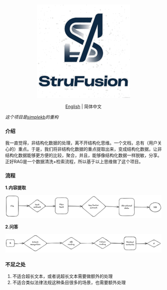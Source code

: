 <div align="center">
  <img src="./tools/transparent.png" width="300" height="300">
</div>

<div align="center">

[English](README_en.md) | 简体中文

</div>

*这个项目是[simplekb](https://github.com/guchengxi1994/simplekb)的重构*

### 介绍

我一直觉得，非结构化数据的处理，离不开结构化思维。一个文档，总有（用户关心的）重点。于是，我们将非结构化数据的重点提取出来，变成结构化数据，让非结构化数据能够更方便的比较，聚合，并且，能够像结构化数据一样脱敏，分享。
正好RAG是一个数据清洗+检索流程，所以基于以上思维做了这个项目。

### 流程

**1.内容提取**


![image](./readme/data-extract.png)

**2.问答**

![image](./readme/qa.png)

### 不足之处

1. 不适合超长文本，或者说超长文本需要做额外的处理  
2. 不适合类似法律法规这种条目很多的场景，也需要额外处理